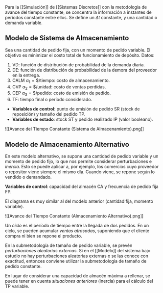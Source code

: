 Para la [[Simulación]] de [[Sistemas Discretos]] con la metodología de avance del tiempo constante, se concentra la información a instantes de períodos constante entre ellos. Se define un $\Delta t$ constante, y una cantidad o demanda variable.

## Modelo de Sistema de Almacenamiento

Sea una cantidad de pedido fija, con un momento de pedido variable. El objetivo es minimizar el costo total de funcionamiento de depósito. Datos:

1. $\text{VD}$: función de distribución de probabilidad de la demanda diaria.
2. $\text{DE}$: función de distribución de probabilidad de la demora del proveedor en la entrega.
3. $\text{CALM } \alpha_1 = \$/\text{tiempo}$: costo de almacenamiento.
4. $\text{CVP } \alpha_2 = \$/\text{unidad}$: costo de ventas perdidas.
5. $\text{CEP } \alpha_3 = \$/\text{pedido}$: costo de emisión de pedido.
6. $\text{TF}$: tiempo final o período considerado.

- **Variables de control**: punto de emisión de pedido $\text{SR}$ (stock de reposición) y tamaño del pedido $\text{TP}$.
- **Variables de estado**: stock $\text{ST}$ y pedido realizado $\text{IP}$ (valor booleano).

![[Avance del Tiempo Constante (Sistema de Almacenamiento).png]]

## Modelo de Almacenamiento Alternativo

En este modelo alternativo, se supone una cantidad de pedido variable y un momento de pedido fijo, lo que nos permite considerar perturbaciones e *inercia*. Esto se puede aplicar a, por ejemplo, los comercios cuyo proveedor o repositor viene siempre el mismo día. Cuando viene, se repone según lo vendido o demandado.

**Variables de control**: capacidad del almacén $\text{CA}$ y frecuencia de pedido fija $\text{FP}$.

El diagrama es muy similar al del modelo anterior (cantidad fija, momento variable).

![[Avance del Tiempo Constante (Almacenamiento Alternativo).png]]

Un *ciclo* es el período de tiempo entre la llegada de dos pedidos. En un ciclo, se pueden acumular *ventas atrasadas*, suponiendo que el cliente compra ni bien se repone el producto.

En la submetodología de tamaño de pedido variable, se prevén *perturbaciones aleatorias externas*. Si en el [[Modelo]] del sistema bajo estudio no hay perturbaciones aleatorias externas o se las conoce con exactitud, entonces conviene utilizar la submetodología de tamaño de pedido constante.

En lugar de considerar una capacidad de almacén máxima a rellenar, se puede tener en cuenta *situaciones anteriores* (inercia) para el cálculo del $\text{TP}$ variable.
